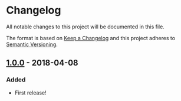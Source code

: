 # Changelog
All notable changes to this project will be documented in this file.

The format is based on [Keep a Changelog](https://keepachangelog.com/en/1.0.0/) and this project adheres to [Semantic Versioning](https://semver.org/spec/v2.0.0.html).

## [1.0.0] - 2018-04-08
### Added
- First release!

[1.0.0]: https://github.com/kleisauke/net-vips/releases/tag/v1.0.0
